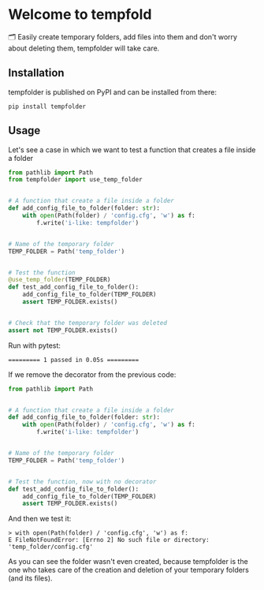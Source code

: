# Welcome to tempfold

🗂 Easily create temporary folders, add files into them and don't worry about deleting them, tempfolder will take care.

## Installation

tempfolder is published on PyPI and can be installed from there:

``` shell
pip install tempfolder
```

## Usage

Let's see a case in which we want to test a function that creates a file inside a folder

``` python
from pathlib import Path
from tempfolder import use_temp_folder


# A function that create a file inside a folder
def add_config_file_to_folder(folder: str):
    with open(Path(folder) / 'config.cfg', 'w') as f:
        f.write('i-like: tempfolder')


# Name of the temporary folder
TEMP_FOLDER = Path('temp_folder')


# Test the function
@use_temp_folder(TEMP_FOLDER)
def test_add_config_file_to_folder():
    add_config_file_to_folder(TEMP_FOLDER)
    assert TEMP_FOLDER.exists()


# Check that the temporary folder was deleted
assert not TEMP_FOLDER.exists()
```

Run with pytest:

```shell
========= 1 passed in 0.05s =========
```

If we remove the decorator from the previous code:

``` python
from pathlib import Path


# A function that create a file inside a folder
def add_config_file_to_folder(folder: str):
    with open(Path(folder) / 'config.cfg', 'w') as f:
        f.write('i-like: tempfolder')


# Name of the temporary folder
TEMP_FOLDER = Path('temp_folder')


# Test the function, now with no decorator
def test_add_config_file_to_folder():
    add_config_file_to_folder(TEMP_FOLDER)
    assert TEMP_FOLDER.exists()
```

And then we test it:

```shell
> with open(Path(folder) / 'config.cfg', 'w') as f:
E FileNotFoundError: [Errno 2] No such file or directory: 'temp_folder/config.cfg'
```

As you can see the folder wasn't even created, because tempfolder is the one who takes care of the creation and deletion of your temporary folders (and its files).
